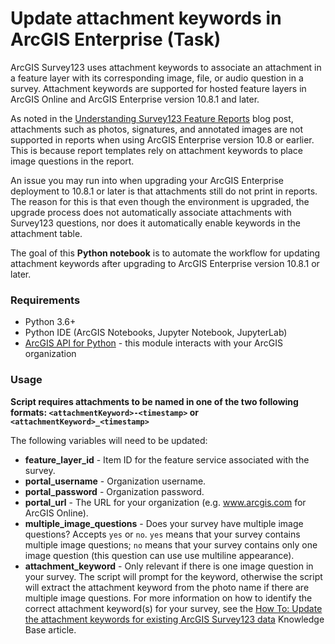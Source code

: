 # Update attachment keywords in ArcGIS Enterprise (Task)

ArcGIS Survey123 uses attachment keywords to associate an attachment in a feature layer with its corresponding image, file, or audio question in a survey. Attachment keywords are supported for hosted feature layers in ArcGIS Online and ArcGIS Enterprise version 10.8.1 and later.

As noted in the <a href="https://community.esri.com/t5/arcgis-survey123-blog/understanding-survey123-feature-reports/ba-p/897659" target="_blank">Understanding Survey123 Feature Reports</a> blog post, attachments such as photos, signatures, and annotated images are not supported in reports when using ArcGIS Enterprise version 10.8 or earlier. This is because report templates rely on attachment keywords to place image questions in the report.

An issue you may run into when upgrading your ArcGIS Enterprise deployment to 10.8.1 or later is that attachments still do not print in reports. The reason for this is that even though the environment is upgraded, the upgrade process does not automatically associate attachments with Survey123 questions, nor does it automatically enable keywords in the attachment table. 

The goal of this **Python notebook** is to automate the workflow for updating attachment keywords after upgrading to ArcGIS Enterprise version 10.8.1 or later.

### Requirements
- Python 3.6+
- Python IDE (ArcGIS Notebooks, Jupyter Notebook, JupyterLab)
- [ArcGIS API for Python](https://developers.arcgis.com/python/) - this module interacts with your ArcGIS organization

### Usage

**Script requires attachments to be named in one of the two following formats: `<attachmentKeyword>-<timestamp>` or `<attachmentKeyword>_<timestamp>`**

The following variables will need to be updated: 

* **feature_layer_id** - Item ID for the feature service associated with the survey.
* **portal_username** - Organization username.
* **portal_password** - Organization password.
* **portal_url** - The URL for your organization (e.g. www.arcgis.com for ArcGIS Online).
* **multiple_image_questions** - Does your survey have multiple image questions? Accepts `yes` or `no`. `yes` means that your survey contains multiple image questions; `no` means that your survey contains only one image question (this question can use use multiline appearance).
* **attachment_keyword** - Only relevant if there is one image question in your survey. The script will prompt for the keyword, otherwise the script will extract the attachment keyword from the photo name if there are multiple image questions. For more information on how to identify the correct attachment keyword(s) for your survey, see the <a href="https://support.esri.com/en/technical-article/000024606" target="_blank">How To: Update the attachment keywords for existing ArcGIS Survey123 data</a> Knowledge Base article.
